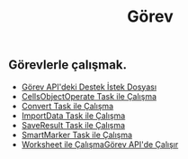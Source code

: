 ﻿---
title: Görev
second_title: Aspose.Cells Cloud Documen
type: docs
url: /tr/tasks/
aliases: [/working-with-tasks/]
keywords: REST API, task, spreadsheets, exce
description: "Cells.Cloud API için Excel çalıştır: Excel'i görevlerle çalıştır"
weight: 100
---
## Görevlerle çalışmak.


- [Görev API'deki Destek İstek Dosyası](/cells/tr/support-request-file-in-task-api/)
- [CellsObjectOperate Task ile Çalışma](/cells/tr/working-with-cellsobjectoperate-task/)
- [Convert Task ile Çalışma](/cells/tr/working-with-convert-task/)
- [ImportData Task ile Çalışma](/cells/tr/working-with-importdata-task/)
- [SaveResult Task ile Çalışma](/cells/tr/working-with-saveresult-task/)
- [SmartMarker Task ile Çalışma](/cells/tr/working-with-smartmarker-task/)
- [Worksheet ile ÇalışmaGörev API'de Çalışır](/cells/tr/working-with-worksheetoperates-in-task-api/)
